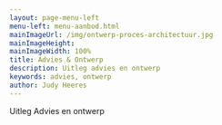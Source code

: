 ```yaml
---
layout: page-menu-left
menu-left: menu-aanbod.html
mainImageUrl: /img/ontwerp-proces-architectuur.jpg
mainImageHeight:
mainImageWidth: 100%
title: Advies & Ontwerp
description: Uitleg advies en ontwerp
keywords: advies, ontwerp
author: Judy Heeres
---
```

Uitleg Advies en ontwerp